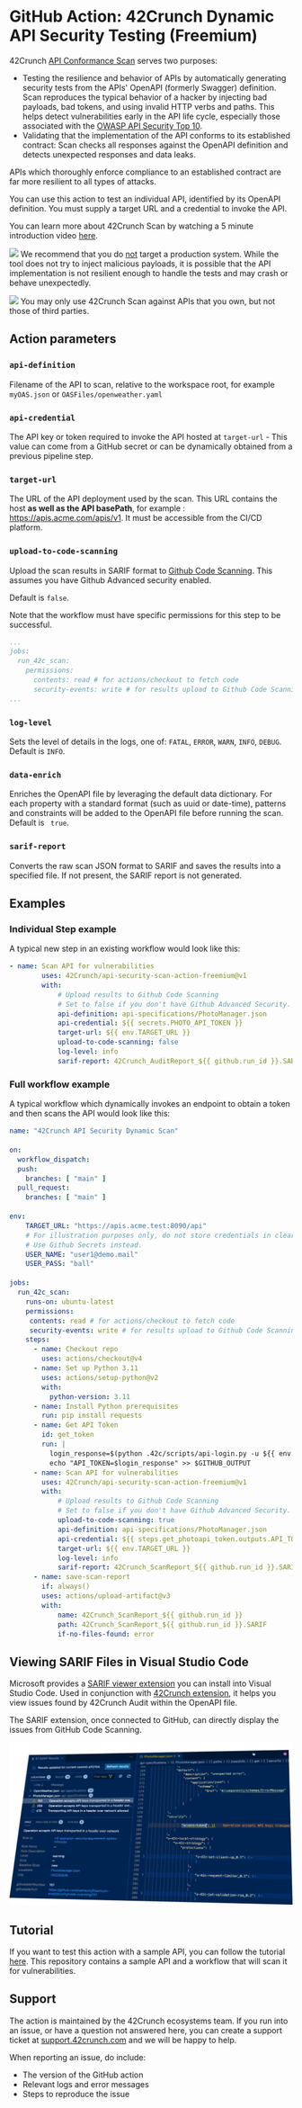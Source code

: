 # GitHub Action: 42Crunch Dynamic API Security Testing (Freemium)

42Crunch [API Conformance Scan](https://docs.42crunch.com/latest/content/concepts/api_contract_conformance_scan.htm) serves two purposes:

- Testing the resilience and behavior of APIs by automatically generating security tests from the APIs' OpenAPI (formerly Swagger) definition. Scan reproduces the typical behavior of a hacker by injecting bad payloads, bad tokens, and using invalid HTTP verbs and paths. This helps detect vulnerabilities early in the API life cycle, especially those associated with the [OWASP API Security Top 10](https://apisecurity.io/owasp-api-security-top-10/owasp-api-security-top-10-project/).
- Validating that the implementation of the API conforms to its established contract: Scan checks all responses against the OpenAPI definition and detects unexpected responses and data leaks.

APIs which thoroughly enforce compliance to an established contract are far more resilient to all types of attacks.

You can use this action to test an individual API, identified by its OpenAPI definition. You must supply a target URL and a credential to invoke the API.

You can learn more about 42Crunch Scan by watching a 5 minute introduction video [here](https://42crunch.com/free-user-faq/).

![](https://img.shields.io/badge/Warning-orange)  We recommend that you do <u>not</u> target a production system. While the tool does not try to inject malicious payloads, it is possible that the API implementation is not resilient enough to handle the tests and may crash or behave unexpectedly. 

![](https://img.shields.io/badge/Please%20read-red)  You may only use 42Crunch Scan against APIs that you own, but not those of third parties.

## Action parameters

### `api-definition`

Filename of the API to scan, relative to the workspace root, for example `myOAS.json` or `OASFiles/openweather.yaml`

### `api-credential`

The API key or token required to invoke the API hosted at `target-url` - This value can come from a GitHub secret or can be dynamically obtained from a previous pipeline step.

### `target-url`

The URL of the API deployment used by the scan. This URL contains the host **as well as the API basePath**, for example : https://apis.acme.com/apis/v1. It must be accessible from the CI/CD platform. 

### `upload-to-code-scanning`

Upload the scan results in SARIF format to [Github Code Scanning](https://docs.github.com/en/github/finding-security-vulnerabilities-and-errors-in-your-code/about-code-scanning). This assumes you have Github Advanced security enabled. 

Default is `false`.

Note that the workflow must have specific permissions for this step to be successful. 

```YAML
...
jobs:
  run_42c_scan:
    permissions:
      contents: read # for actions/checkout to fetch code
      security-events: write # for results upload to Github Code Scanning
...
```

### `log-level`

Sets the level of details in the logs, one of: `FATAL`, `ERROR`, `WARN`, `INFO`, `DEBUG`. 
Default is `INFO`.

### `data-enrich`

Enriches the OpenAPI file by leveraging the default data dictionary. For each property with a standard format (such as uuid or date-time), patterns and constraints will be added to the OpenAPI file before running the scan. 
Default is ` true`.

### `sarif-report`

Converts the raw scan JSON format to SARIF and saves the results into a specified file. 
If not present, the SARIF report is not generated.

## Examples

### Individual Step example

A typical new step in an existing workflow would look like this:

```yaml
- name: Scan API for vulnerabilities
        uses: 42Crunch/api-security-scan-action-freemium@v1
        with:
            # Upload results to Github Code Scanning
            # Set to false if you don't have Github Advanced Security.
            api-definition: api-specifications/PhotoManager.json
            api-credential: ${{ secrets.PHOTO_API_TOKEN }}
            target-url: ${{ env.TARGET_URL }}
            upload-to-code-scanning: false
            log-level: info
            sarif-report: 42Crunch_AuditReport_${{ github.run_id }}.SARIF
```

### Full workflow example

A typical workflow which dynamically invokes an endpoint to obtain a token and then scans the API would look like this:

```yaml
name: "42Crunch API Security Dynamic Scan"

on:
  workflow_dispatch:
  push:
    branches: [ "main" ]
  pull_request:
    branches: [ "main" ]  

env:
    TARGET_URL: "https://apis.acme.test:8090/api"
    # For illustration purposes only, do not store credentials in clear text. 
    # Use Github Secrets instead.
    USER_NAME: "user1@demo.mail"
    USER_PASS: "ball"

jobs:
  run_42c_scan:
    runs-on: ubuntu-latest
    permissions:
     contents: read # for actions/checkout to fetch code
     security-events: write # for results upload to Github Code Scanning
    steps:
      - name: Checkout repo
        uses: actions/checkout@v4
      - name: Set up Python 3.11
        uses: actions/setup-python@v2
        with:
          python-version: 3.11
      - name: Install Python prerequisites
        run: pip install requests
      - name: Get API Token
        id: get_token
        run: |
          login_response=$(python .42c/scripts/api-login.py -u ${{ env.USER_NAME }} -p ${{ env.USER_PASS }} -t ${{ env.TARGET_URL }})
          echo "API_TOKEN=$login_response" >> $GITHUB_OUTPUT
      - name: Scan API for vulnerabilities
        uses: 42Crunch/api-security-scan-action-freemium@v1
        with:
            # Upload results to Github Code Scanning
            # Set to false if you don't have Github Advanced Security.
            upload-to-code-scanning: true
            api-definition: api-specifications/PhotoManager.json
            api-credential: ${{ steps.get_photoapi_token.outputs.API_TOKEN }}
            target-url: ${{ env.TARGET_URL }}
            log-level: info
            sarif-report: 42Crunch_ScanReport_${{ github.run_id }}.SARIF
      - name: save-scan-report
        if: always()        
        uses: actions/upload-artifact@v3
        with:
            name: 42Crunch_ScanReport_${{ github.run_id }}
            path: 42Crunch_ScanReport_${{ github.run_id }}.SARIF
            if-no-files-found: error  
```
## Viewing SARIF Files in Visual Studio Code

Microsoft provides a [SARIF viewer extension](https://marketplace.visualstudio.com/items?itemName=MS-SarifVSCode.sarif-viewer) you can install into Visual Studio Code. Used in conjunction with [42Crunch extension](https://marketplace.visualstudio.com/items?itemName=42Crunch.vscode-openapi), it helps you view issues found by 42Crunch Audit within the OpenAPI file.

The SARIF extension, once connected to GitHub, can directly display the issues from GitHub Code Scanning.

![](./graphics/SARIFinVSCode.png)

## Tutorial

If you want to test this action with a sample API, you can follow the tutorial [here](https://github.com/42crunch/apisecurity-tutorial). This repository contains a sample API and a workflow that will scan it for vulnerabilities. 

## Support

The action is maintained by the 42Crunch ecosystems team. If you run into an issue, or have a question not answered here, you can create a support ticket at [support.42crunch.com](https://support.42crunch.com/) and we will be happy to help.

When reporting an issue, do include:
- The version of the GitHub action
- Relevant logs and error messages
- Steps to reproduce the issue